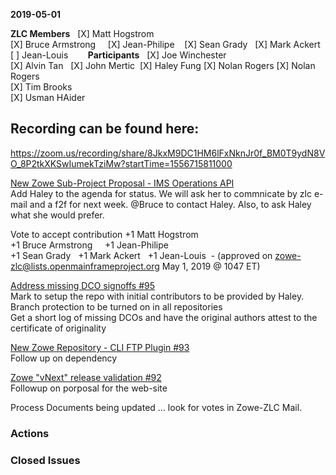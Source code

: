 __2019-05-01__


**ZLC Members**  
[X] Matt Hogstrom  
[X] Bruce Armstrong     
[X] Jean-Philipe    
[X] Sean Grady  
[X] Mark Ackert  
[ ] Jean-Louis  
    
**Participants**  
[X] Joe Winchester  
[X] Alvin Tan   
[X] John Mertic  
[X] Haley Fung
[X] Nolan Rogers
[X] Nolan Rogers  
[X] Tim Brooks  
[X] Usman HAider

  
## Recording can be found here:  
https://zoom.us/recording/share/8JkxM9DC1HM6lFxNknJr0f_BM0T9ydN8VO_8P2tkXKSwIumekTziMw?startTime=1556715811000

  
  
[New Zowe Sub-Project Proposal - IMS Operations API](https://app.zenhub.com/workspaces/zlc-5c93b1a4d74bd07972c93094/issues/zowe/zlc/85)  
Add Haley to the agenda for status.  We will ask her to commnicate by zlc e-mail and a f2f for next week.
@Bruce to contact Haley.  Also, to ask Haley what she would prefer.  

Vote to accept contribution
+1  Matt Hogstrom  
+1  Bruce Armstrong     
+1  Jean-Philipe  
+1  Sean Grady  
+1  Mark Ackert  
+1  Jean-Louis  - (approved on zowe-zlc@lists.openmainframeproject.org May 1, 2019 @ 1047 ET)


[Address missing DCO signoffs #95](https://github.com/zowe/zlc/issues/95)  
Mark to setup the repo with initial contributors to be provided by Haley.  
Branch protection to be turned on in all repositories  
Get a short log of missing DCOs and have the original authors attest to the certificate of originality  
  
[New Zowe Repository - CLI FTP Plugin #93](https://github.com/zowe/zlc/issues/93)  
Follow up on dependency  
  
[Zowe "vNext" release validation #92](https://github.com/zowe/zlc/issues/92)  
Followup on porposal for the web-site  
  
Process Documents being updated ... look for votes in Zowe-ZLC Mail.  
  
### Actions  
  
### Closed Issues  
